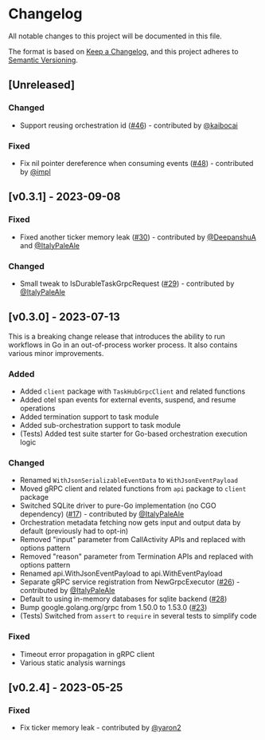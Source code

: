 # Changelog

All notable changes to this project will be documented in this file.

The format is based on [Keep a Changelog](https://keepachangelog.com/en/1.0.0/),
and this project adheres to [Semantic Versioning](https://semver.org/spec/v2.0.0.html).

## [Unreleased]

### Changed

- Support reusing orchestration id ([#46](https://github.com/microsoft/durabletask-go/pull/46)) - contributed by [@kaibocai](https://github.com/kaibocai)

### Fixed

- Fix nil pointer dereference when consuming events ([#48](https://github.com/microsoft/durabletask-go/pull/48)) - contributed by [@impl](https://github.com/impl)

## [v0.3.1] - 2023-09-08

### Fixed

- Fixed another ticker memory leak ([#30](https://github.com/microsoft/durabletask-go/pull/30)) - contributed by [@DeepanshuA](https://github.com/DeepanshuA) and [@ItalyPaleAle](https://github.com/ItalyPaleAle)

### Changed

- Small tweak to IsDurableTaskGrpcRequest ([#29](https://github.com/microsoft/durabletask-go/pull/29)) - contributed by [@ItalyPaleAle](https://github.com/ItalyPaleAle)

## [v0.3.0] - 2023-07-13

This is a breaking change release that introduces the ability to run workflows in 
Go in an out-of-process worker process. It also contains various minor improvements.

### Added

- Added `client` package with `TaskHubGrpcClient` and related functions
- Added otel span events for external events, suspend, and resume operations
- Added termination support to task module
- Added sub-orchestration support to task module
- (Tests) Added test suite starter for Go-based orchestration execution logic

### Changed

- Renamed `WithJsonSerializableEventData` to `WithJsonEventPayload`
- Moved gRPC client and related functions from `api` package to `client` package
- Switched SQLite driver to pure-Go implementation (no CGO dependency) ([#17](https://github.com/microsoft/durabletask-go/pull/17)) - contributed by [@ItalyPaleAle](https://github.com/ItalyPaleAle)
- Orchestration metadata fetching now gets input and output data by default (previously had to opt-in)
- Removed "input" parameter from CallActivity APIs and replaced with options pattern
- Removed "reason" parameter from Termination APIs and replaced with options pattern
- Renamed api.WithJsonEventPayload to api.WithEventPayload
- Separate gRPC service registration from NewGrpcExecutor ([#26](https://github.com/microsoft/durabletask-go/pull/26)) - contributed by [@ItalyPaleAle](https://github.com/ItalyPaleAle)
- Default to using in-memory databases for sqlite backend ([#28](https://github.com/microsoft/durabletask-go/pull/28))
- Bump google.golang.org/grpc from 1.50.0 to 1.53.0 ([#23](https://github.com/microsoft/durabletask-go/pull/23))
- (Tests) Switched from `assert` to `require` in several tests to simplify code

### Fixed

- Timeout error propagation in gRPC client
- Various static analysis warnings

## [v0.2.4] - 2023-05-25

### Fixed

- Fix ticker memory leak - contributed by [@yaron2](https://github.com/yaron2)
